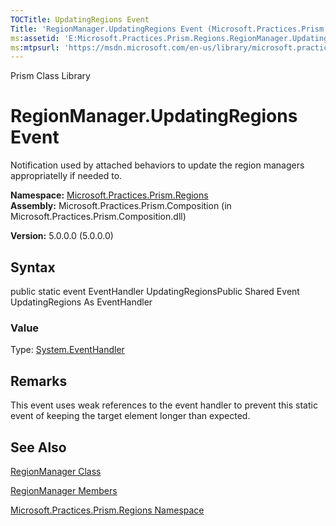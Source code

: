 ```yaml
---
TOCTitle: UpdatingRegions Event
Title: 'RegionManager.UpdatingRegions Event (Microsoft.Practices.Prism.Regions)'
ms:assetid: 'E:Microsoft.Practices.Prism.Regions.RegionManager.UpdatingRegions'
ms:mtpsurl: 'https://msdn.microsoft.com/en-us/library/microsoft.practices.prism.regions.regionmanager.updatingregions(v=pandp.50)'
---
```


Prism Class Library

RegionManager.UpdatingRegions Event
=======================================

Notification used by attached behaviors to update the region managers appropriatelly if needed to.

**Namespace:** [Microsoft.Practices.Prism.Regions](https://msdn.microsoft.com/library/microsoft.practices.prism.regions)
**Assembly:** Microsoft.Practices.Prism.Composition (in Microsoft.Practices.Prism.Composition.dll)

**Version:** 5.0.0.0 (5.0.0.0)

## Syntax


public static event EventHandler UpdatingRegionsPublic Shared Event UpdatingRegions As EventHandler
### Value

Type: [System.EventHandler](http://msdn.microsoft.com/en-us/library/xhb70ccc)

Remarks
-------

This event uses weak references to the event handler to prevent this static event of keeping the target element longer than expected.

See Also
--------


[RegionManager Class](https://msdn.microsoft.com/library/microsoft.practices.prism.regions.regionmanager)

[RegionManager Members](https://msdn.microsoft.com/allmembers.t:microsoft.practices.prism.regions.regionmanager)

[Microsoft.Practices.Prism.Regions Namespace](https://msdn.microsoft.com/library/microsoft.practices.prism.regions)
